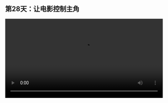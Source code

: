 ## 第28天：让电影控制主角
 
 
<video width="100%" controls controlslist="nodownload nofullscreen noremoteplayback" disablePictureInPicture>
  <source src="https://api.keepwork.com/storage/v0/siteFiles/12044/raw#1586911235589session28.webm" type="video/webm">
  <source src="https://api.keepwork.com/storage/v0/siteFiles/12045/raw#1586911249260session28_small.mp4" type="video/mp4" />
   
  你的浏览器不支持播放
</video>
<style>
video::-webkit-media-controls-fullscreen-button { display: none; } 
</style>

### 字幕

电影方块不仅仅可以播放电影，
还可以控制场景中任何有名字的角色，或者bmax模型，
甚至是主角。
我们现在来看一下。
首先，这里有一个电影方块。
注意，它没有摄影机。
我们选择这个演员。
给他做一段动画，像这样。
这是一个翻越墙壁的动作。
我们来到左下角，
选择**静态属性**。
此时，我们将演员的名字选为**主角**。
也就是这个电影方块控制的是场景中的主角。
第二个参数，设为**相对位置的全局**，
也就是电影方块会按照主角当前的位置，
来相对地播放电影方块中的动画。
我们点击确定。
我们来播放一下这个电影方块。
创建一根导线。
我们用压力板来触发这段动画。
我们看到，当主角踩到压力板的时候，
它播放了一个动画。
动画并不是在这里播放的，
而是在主角踩到压力板的位置播放的。
我们再看一遍。
这里要注意，
主角的模型要和电影方块中演员的模型完全一样。

### 动手练习
快去做一个动作冒险游戏吧。 
参考这个世界（项目id 183）：
  - https://keepwork.com/pbl/project/183/

